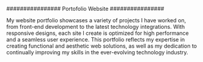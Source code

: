 ################
Portofolio Website
################

My website portfolio showcases a variety of projects I have worked on, from front-end development to the latest technology integrations. With responsive designs, each site I create is optimized for high performance and a seamless user experience. This portfolio reflects my expertise in creating functional and aesthetic web solutions, as well as my dedication to continually improving my skills in the ever-evolving technology industry.

